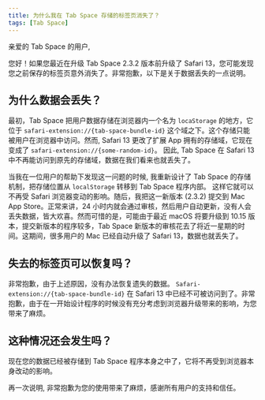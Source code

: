```yaml
---
title: 为什么我在 Tab Space 存储的标签页消失了？
tags: [Tab Space]
---
```


亲爱的 Tab Space 的用户,

您好！如果您最近在升级 Tab Space 2.3.2 版本前升级了 Safari 13，您可能发现您之前保存的标签页意外消失了。非常抱歉，以下是关于数据丢失的一点说明。

## 为什么数据会丢失？

最初，Tab Space 把用户数据存储在浏览器内一个名为 `locaStorage` 的地方，它位于 `safari-extension://{tab-space-bundle-id}` 这个域之下。这个存储只能被用户在浏览器中访问。然而, Safari 13 更改了扩展 App 拥有的存储域，它现在变成了 `safari-extension://{some-random-id}`。 因此, Tab Space 在 Safari 13 中不再能访问到原先的存储域，数据在我们看来也就丢失了。

当我在一位用户的帮助下发现这一问题的时候, 我重新设计了 Tab Space 的存储机制，把存储位置从 `localStorage` 转移到 Tab Space 程序内部。 这样它就可以不再受 Safari 浏览器变动的影响。随后，我把这一新版本 (2.3.2) 提交到 Mac App Store。正常来讲，24 小时内就会通过审核，然后用户自动更新，没有人会丢失数据，皆大欢喜。然而可惜的是，可能由于最近 macOS 将要升级到 10.15 版本，提交新版本的程序较多，Tab Space 新版本的审核花去了将近一星期的时间。这期间，很多用户的 Mac 已经自动升级了 Safari 13，数据也就丢失了。

## 失去的标签页可以恢复吗？

非常抱歉，由于上述原因，没有办法恢复遗失的数据。 `Safari-extension://{tab-space-bundle-id}` 在 Safari 13 中已经不可被访问到了。非常抱歉，由于在一开始设计程序的时候没有充分考虑到浏览器升级带来的影响，为您带来了麻烦。

## 这种情况还会发生吗？

现在您的数据已经被存储到 Tab Space 程序本身之中了，它将不再受到浏览器本身改动的影响。

再一次说明, 非常抱歉为您的使用带来了麻烦，感谢所有用户的支持和信任。
